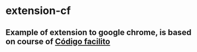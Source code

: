 # extension-cf
## Example of extension to google chrome, is based on course of [Código facilito](https://codigofacilito.com/cursos/extension-chrome)

